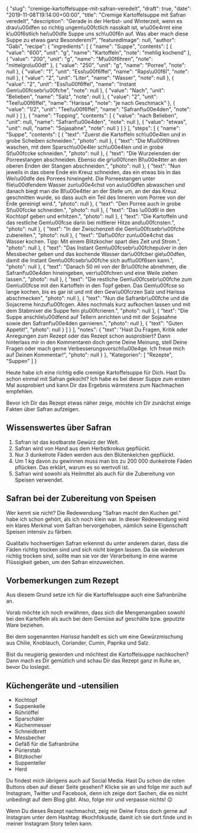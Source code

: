 {
    "slug": "cremige-kartoffelsuppe-mit-safran-veredelt",
    "draft": true,
    "date": "2019-11-08T19:14:00+00:00",
    "title": "Cremige Kartoffelsuppe mit Safran veredelt",
    "description": "Gerade in der Herbst- und Winterzeit, wenn es drau\u00dfen so richtig ungem\u00fctlich nasskalt ist, w\u00e4rmt eine k\u00f6stlich hei\u00dfe Suppe uns sch\u00f6n auf. Was aber mach diese Suppe zu etwas ganz Besonderem?",
    "featuredImage": null,
    "author": "Gabi",
    "recipe": {
        "ingredients": [
            {
                "name": "Suppe",
                "contents": [
                    {
                        "value": "600",
                        "unit": "g",
                        "name": "Kartoffeln",
                        "note": "mehlig kochend"
                    },
                    {
                        "value": "200",
                        "unit": "g",
                        "name": "M\u00f6hren",
                        "note": "mittelgro\u00df"
                    },
                    {
                        "value": "250",
                        "unit": "g",
                        "name": "Porree",
                        "note": null
                    },
                    {
                        "value": "1",
                        "unit": "Essl\u00f6ffel",
                        "name": "Raps\u00f6l",
                        "note": null
                    },
                    {
                        "value": "2",
                        "unit": "Liter",
                        "name": "Wasser",
                        "note": null
                    },
                    {
                        "value": "2",
                        "unit": "Essl\u00f6ffel",
                        "name": "Instant Gem\u00fcsebr\u00fche",
                        "note": null
                    },
                    {
                        "value": "Nach",
                        "unit": "Belieben",
                        "name": "Salz",
                        "note": null
                    },
                    {
                        "value": "2",
                        "unit": "Teel\u00f6ffel",
                        "name": "Harissa",
                        "note": "je nach Geschmack"
                    },
                    {
                        "value": "1\/2",
                        "unit": "Teel\u00f6ffel",
                        "name": "Safranf\u00e4den",
                        "note": null
                    }
                ]
            },
            {
                "name": "Topping",
                "contents": [
                    {
                        "value": "nach Belieben",
                        "unit": null,
                        "name": "Safranf\u00e4den",
                        "note": null
                    },
                    {
                        "value": "etwas",
                        "unit": null,
                        "name": "Sojasahne",
                        "note": null
                    }
                ]
            }
        ],
        "steps": [
            {
                "name": "Suppe",
                "contents": [
                    {
                        "text": "Zuerst die Kartoffeln sch\u00e4len und in grobe Scheiben schneiden.",
                        "photo": null
                    },
                    {
                        "text": "Die M\u00f6hren  waschen, mit dem Sparsch\u00e4ler sch\u00e4len und in grobe St\u00fccke schneiden.",
                        "photo": null
                    },
                    {
                        "text": "Die Wurzelenden der Porreestangen abschneiden. Ebenso die gr\u00fcnen Bl\u00e4tter an den oberen Enden der Stangen abschneiden.",
                        "photo": null
                    },
                    {
                        "text": "Nun jeweils in das obere Ende ein Kreuz schneiden, das ein etwas bis in das Wei\u00dfe des Porrees hineingeht. Die Porreestangen unter flie\u00dfendem Wasser zun\u00e4chst von au\u00dfen abwaschen  und danach biegt man die Bl\u00e4tter an der Stelle um, an der das Kreuz geschnitten wurde, so dass auch ein Teil des Inneren vom Porree von der Erde gereinigt wird.",
                        "photo": null
                    },
                    {
                        "text": "Den Porree auch in grobe St\u00fccke schneiden.",
                        "photo": null
                    },
                    {
                        "text": "Das \u00d6l in den Kochtopf geben und erhitzen.",
                        "photo": null
                    },
                    {
                        "text": "Die Kartoffeln und das restliche Gem\u00fcse darin bei mittlerer Hitze and\u00fcnsten.",
                        "photo": null
                    },
                    {
                        "text": "In der Zwischenzeit die Gem\u00fcsebr\u00fche zubereiten.",
                        "photo": null
                    },
                    {
                        "text": "Daf\u00fcr zun\u00e4chst das Wasser kochen. Tipp: Mit einem Blitzkocher spart dies Zeit und Strom.",
                        "photo": null
                    },
                    {
                        "text": "Das Instant Gem\u00fcsebr\u00fchepulver in den Messbecher geben und das kochende Wasser dar\u00fcber gie\u00dfen, damit die Instant Gem\u00fcsebr\u00fche sich aufl\u00f6sen kann.",
                        "photo": null
                    },
                    {
                        "text": "Danach 50 ml von der Br\u00fche abnehmen, die Safranf\u00e4den hineingeben, verr\u00fchren und eine Weile ziehen lassen.",
                        "photo": null
                    },
                    {
                        "text": "Die restliche Gem\u00fcsebr\u00fche zum Gem\u00fcse mit den Kartoffeln in den Topf geben. Das Gem\u00fcse so lange kochen, bis es gar ist und mit den Gew\u00fcrzen Salz und Harissa abschmecken",
                        "photo": null
                    },
                    {
                        "text": "Nun die Safranbr\u00fche und die Sojacreme hinzuf\u00fcgen. Alles nochmals kurz aufkochen lassen und mit dem Stabmixer die Suppe fein p\u00fcrieren.",
                        "photo": null
                    },
                    {
                        "text": "Die Suppe anschlie\u00dfend auf Tellern anrichten und mit der Sojasahne sowie den Safranf\u00e4den garnieren.",
                        "photo": null
                    },
                    {
                        "text": "Guten Appetit!",
                        "photo": null
                    }
                ]
            }
        ],
        "notes": {
            "text": "Hast Du Fragen, Kritik oder Anregungen zum Rezept oder das Rezept schon ausprobiert? Dann hinterlass mir in den Kommentaren doch gerne Deine Meinung, stell Deine Fragen oder mach gerne Verbesserungsvorschl\u00e4ge. Ich freue mich auf Deinen Kommentar!",
            "photo": null
        }
    },
    "Kategorien": [
        "Rezepte",
        "Suppen"
    ]
}

Heute habe ich eine richtig edle cremige Kartoffelsuppe für Dich. Hast Du schon einmal mit Safran gekocht? Ich habe es bei dieser Suppe zum ersten Mal ausprobiert und kann Dir das Ergebnis wärmstens zum Nachmachen empfehlen.

Bevor ich Dir das Rezept etwas näher zeige, möchte ich Dir zunächst einige Fakten über Safran aufzeigen.

## Wissenswertes über Safran

1. Safran ist das kostbarste Gewürz der Welt.
1. Safran wird von Hand aus dem Herbstkrokus gepflückt.
1. Nur 3 dunkelrote Fäden werden aus den Blütenkelchen gepflückt.
1. Um 1 kg davon zu gewinnen muss man bis zu 200 000 dunkelrote Fäden pflücken. Das erklärt, warum es so wertvoll ist.
1. Safran wird sowohl als Heilmittel als auch für die Zubereitung von Speisen verwendet.

## Safran bei der Zubereitung von Speisen

Wer kennt sie nicht? Die Redewendung "Safran macht den Kuchen gel." habe ich schon gehört, als ich noch klein war. In dieser Redewendung wird ein klares Merkmal vom Safran hervorgehoben, nämlich seine Eigenschaft Speisen intensiv zu färben.

Qualitativ hochwertigen Safran erkennst du unter anderem daran, dass die Fäden richtig trocken sind und sich nicht biegen lassen. Da sie wiederum richtig trocken sind, sollte man sie vor der Verarbeitung in eine warme Flüssigkeit geben, um den Safran einzuweichen.

## Vorbemerkungen zum Rezept

Aus diesem Grund setze ich für die Kartoffelsuppe auch eine Safranbrühe an.

Vorab möchte ich noch erwähnen, dass sich die Mengenangaben sowohl bei den Kartoffeln als auch bei dem Gemüse auf geschälte bzw. geputzte Ware beziehen.

Bei dem sogenannten *Harissa* handelt es sich um eine Gewürzmischung aus Chilie, Knoblauch, Coriander, Cumin, Paprika und Salz.

Bist du neugierig geworden und möchtest die Kartoffelsuppe nachkochen? Dann mach es Dir gemütlich und schau Dir das Rezept ganz in Ruhe an, bevor Du loslegst.


## Küchengeräte und -utensilien

- Kochtopf
- Suppenkelle
- Rührlöffel
- Sparschäler
- Küchenmesser
- Schneidbrett
- Messbecher
- Gefäß für die Safranbrühe
- Pürierstab
- Blitzkocher
- Suppenteller
- Herd

Du findest mich übrigens auch auf Social Media. Hast Du schon die roten Buttons oben auf dieser Seite gesehen? Klicke sie an und folge mir auch auf Instagram, Twitter und Facebook, denn ich zeige dort Sachen, die es nicht unbedingt auf dem Blog gibt. Also, folge mir und verpasse nichts! 😉

Wenn Du dieses Rezept nachmachst, zeig mir Deine Fotos doch gerne auf Instagram unter dem Hashtag: #kochfokusde, damit ich sie dort finde und in meiner Instagram Story teilen kann.